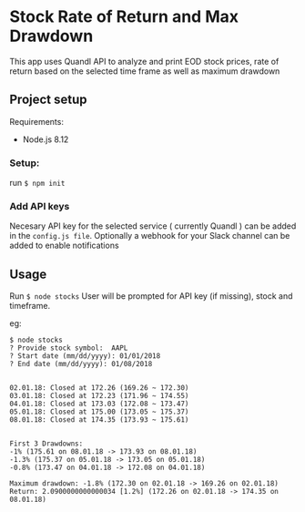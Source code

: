 # Stock Rate of Return and Max Drawdown

This app uses Quandl API to analyze and print EOD stock prices, rate of return based on the selected time frame as well as maximum drawdown

## Project setup

Requirements:

- Node.js 8.12

<!-- prettier-ignore -->
### Setup:

run `$ npm init`

### Add API keys

Necesary API key for the selected service ( currently Quandl ) can be added in the `config.js file`.
Optionally a webhook for your Slack channel can be added to enable notifications

## Usage

Run `$ node stocks`
User will be prompted for API key (if missing), stock and timeframe.

eg:

```
$ node stocks
? Provide stock symbol:  AAPL
? Start date (mm/dd/yyyy): 01/01/2018
? End date (mm/dd/yyyy): 01/08/2018


02.01.18: Closed at 172.26 (169.26 ~ 172.30)
03.01.18: Closed at 172.23 (171.96 ~ 174.55)
04.01.18: Closed at 173.03 (172.08 ~ 173.47)
05.01.18: Closed at 175.00 (173.05 ~ 175.37)
08.01.18: Closed at 174.35 (173.93 ~ 175.61)


First 3 Drawdowns:
-1% (175.61 on 08.01.18 -> 173.93 on 08.01.18)
-1.3% (175.37 on 05.01.18 -> 173.05 on 05.01.18)
-0.8% (173.47 on 04.01.18 -> 172.08 on 04.01.18)

Maximum drawdown: -1.8% (172.30 on 02.01.18 -> 169.26 on 02.01.18)
Return: 2.0900000000000034 [1.2%] (172.26 on 02.01.18 -> 174.35 on 08.01.18)
```

